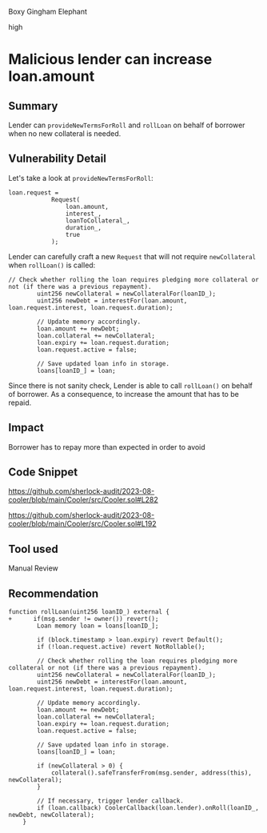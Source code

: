Boxy Gingham Elephant

high

# Malicious lender can increase loan.amount
## Summary
Lender can `provideNewTermsForRoll` and `rollLoan` on behalf of borrower when no new collateral is needed. 
## Vulnerability Detail
Let's take a look at `provideNewTermsForRoll`:
```solidity
loan.request =
            Request(
                loan.amount,
                interest_,
                loanToCollateral_,
                duration_,
                true
            );
```
Lender can carefully craft a new `Request` that will not require `newCollateral` when `rollLoan()` is called:
```solidity
// Check whether rolling the loan requires pledging more collateral or not (if there was a previous repayment).
        uint256 newCollateral = newCollateralFor(loanID_);
        uint256 newDebt = interestFor(loan.amount, loan.request.interest, loan.request.duration);

        // Update memory accordingly.
        loan.amount += newDebt;
        loan.collateral += newCollateral;
        loan.expiry += loan.request.duration;
        loan.request.active = false;

        // Save updated loan info in storage.
        loans[loanID_] = loan;
```
Since there is not sanity check, Lender is able to call `rollLoan()` on behalf of borrower. As a consequence, to increase the amount that has to be repaid.
## Impact
Borrower has to repay more than expected in order to avoid 
## Code Snippet
https://github.com/sherlock-audit/2023-08-cooler/blob/main/Cooler/src/Cooler.sol#L282

https://github.com/sherlock-audit/2023-08-cooler/blob/main/Cooler/src/Cooler.sol#L192
## Tool used

Manual Review

## Recommendation
```solidity
function rollLoan(uint256 loanID_) external {
+      if(msg.sender != owner()) revert();
        Loan memory loan = loans[loanID_];

        if (block.timestamp > loan.expiry) revert Default();
        if (!loan.request.active) revert NotRollable();

        // Check whether rolling the loan requires pledging more collateral or not (if there was a previous repayment).
        uint256 newCollateral = newCollateralFor(loanID_);
        uint256 newDebt = interestFor(loan.amount, loan.request.interest, loan.request.duration);

        // Update memory accordingly.
        loan.amount += newDebt;
        loan.collateral += newCollateral;
        loan.expiry += loan.request.duration;
        loan.request.active = false;

        // Save updated loan info in storage.
        loans[loanID_] = loan;

        if (newCollateral > 0) {
            collateral().safeTransferFrom(msg.sender, address(this), newCollateral);
        }

        // If necessary, trigger lender callback.
        if (loan.callback) CoolerCallback(loan.lender).onRoll(loanID_, newDebt, newCollateral);
    }
```
